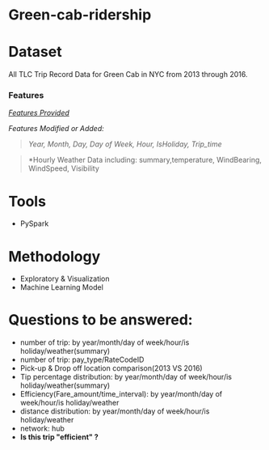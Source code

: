 # Green-cab-ridership

# Dataset

All TLC Trip Record Data for Green Cab in NYC from 2013 through 2016.

### Features

*[Features Provided](http://www.nyc.gov/html/tlc/downloads/pdf/data_dictionary_trip_records_green.pdf)*

*Features Modified or Added:*

> *Year, Month, Day, Day of Week, Hour, IsHoliday, Trip_time*

> *Hourly Weather Data including: summary,temperature, WindBearing, WindSpeed, Visibility

# Tools
* PySpark

# Methodology

* Exploratory & Visualization
* Machine Learning Model

# Questions to be answered:

* number of trip: by year/month/day of week/hour/is holiday/weather(summary)
* number of trip: pay_type/RateCodeID
* Pick-up & Drop off location comparison(2013 VS 2016)
* Tip percentage distribution: by year/month/day of week/hour/is holiday/weather(summary)
* Efficiency(Fare_amount/time_interval): by year/month/day of week/hour/is holiday/weather
* distance distribution: by year/month/day of week/hour/is holiday/weather
* network: hub
* **Is this trip "efficient" ?**
